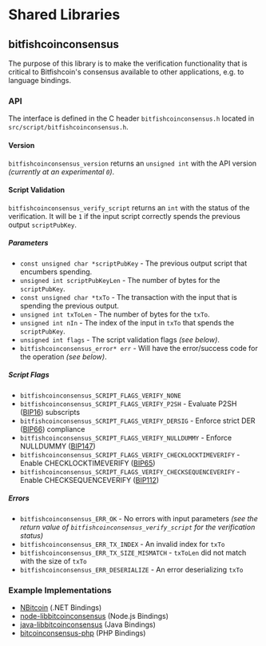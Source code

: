 Shared Libraries
================

## bitfishcoinconsensus

The purpose of this library is to make the verification functionality that is critical to Bitfishcoin's consensus available to other applications, e.g. to language bindings.

### API

The interface is defined in the C header `bitfishcoinconsensus.h` located in  `src/script/bitfishcoinconsensus.h`.

#### Version

`bitfishcoinconsensus_version` returns an `unsigned int` with the API version *(currently at an experimental `0`)*.

#### Script Validation

`bitfishcoinconsensus_verify_script` returns an `int` with the status of the verification. It will be `1` if the input script correctly spends the previous output `scriptPubKey`.

##### Parameters
- `const unsigned char *scriptPubKey` - The previous output script that encumbers spending.
- `unsigned int scriptPubKeyLen` - The number of bytes for the `scriptPubKey`.
- `const unsigned char *txTo` - The transaction with the input that is spending the previous output.
- `unsigned int txToLen` - The number of bytes for the `txTo`.
- `unsigned int nIn` - The index of the input in `txTo` that spends the `scriptPubKey`.
- `unsigned int flags` - The script validation flags *(see below)*.
- `bitfishcoinconsensus_error* err` - Will have the error/success code for the operation *(see below)*.

##### Script Flags
- `bitfishcoinconsensus_SCRIPT_FLAGS_VERIFY_NONE`
- `bitfishcoinconsensus_SCRIPT_FLAGS_VERIFY_P2SH` - Evaluate P2SH ([BIP16](https://github.com/bitcoin/bips/blob/master/bip-0016.mediawiki)) subscripts
- `bitfishcoinconsensus_SCRIPT_FLAGS_VERIFY_DERSIG` - Enforce strict DER ([BIP66](https://github.com/bitcoin/bips/blob/master/bip-0066.mediawiki)) compliance
- `bitfishcoinconsensus_SCRIPT_FLAGS_VERIFY_NULLDUMMY` - Enforce NULLDUMMY ([BIP147](https://github.com/bitcoin/bips/blob/master/bip-0147.mediawiki))
- `bitfishcoinconsensus_SCRIPT_FLAGS_VERIFY_CHECKLOCKTIMEVERIFY` - Enable CHECKLOCKTIMEVERIFY ([BIP65](https://github.com/bitcoin/bips/blob/master/bip-0065.mediawiki))
- `bitfishcoinconsensus_SCRIPT_FLAGS_VERIFY_CHECKSEQUENCEVERIFY` - Enable CHECKSEQUENCEVERIFY ([BIP112](https://github.com/bitcoin/bips/blob/master/bip-0112.mediawiki))

##### Errors
- `bitfishcoinconsensus_ERR_OK` - No errors with input parameters *(see the return value of `bitfishcoinconsensus_verify_script` for the verification status)*
- `bitfishcoinconsensus_ERR_TX_INDEX` - An invalid index for `txTo`
- `bitfishcoinconsensus_ERR_TX_SIZE_MISMATCH` - `txToLen` did not match with the size of `txTo`
- `bitfishcoinconsensus_ERR_DESERIALIZE` - An error deserializing `txTo`

### Example Implementations
- [NBitcoin](https://github.com/NicolasDorier/NBitcoin/blob/master/NBitcoin/Script.cs#L814) (.NET Bindings)
- [node-libbitcoinconsensus](https://github.com/bitpay/node-libbitcoinconsensus) (Node.js Bindings)
- [java-libbitcoinconsensus](https://github.com/dexX7/java-libbitcoinconsensus) (Java Bindings)
- [bitcoinconsensus-php](https://github.com/Bit-Wasp/bitcoinconsensus-php) (PHP Bindings)
